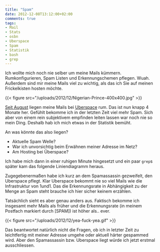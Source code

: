 ```yaml
---
title: "Spam"
date: 2012-12-08T13:12:00+02:00
comments: true
tags:
- Mail
- Stats
- osbn
- Uberspace
- Spam
- Statistik
- bash
- grep
---
```


Ich wollte mich noch nie selber um meine Mails kümmern. Rumkonfigurieren,
Spam Listen und Erkennungschemen pflegen. Wuah. Außerdem sind mir meine
Mails viel zu wichtig, als das ich Sie auf meinen Frickelkisten hosten möchte.

{{< figure src="/uploads/2012/12/Nigerian-Prince-400x400.jpg" >}}

[Seit August](/blog/2012/08/17/ich-wechselte-zu-uberspace-dot-de/)
liegen meine Mails bei [Uberspace](https://uberspace.de)
rum. Das ist nun knapp 4 Monate her. Gefühlt bekomme ich in der letzten Zeit
viel mehr Spam. Sich aber von einem rein subjektivem empfinden leiten lassen war noch nie so
mein Ding. Deshalb hab ich mich etwas in der Statistik bemüht.

An was könnte das also liegen?

* Aktuelle Spam Welle?
* War ich unvorsichtig beim Erwähnen meiner Adresse im Netz?
* Am Hosting bei Überspace?

Ich habe mich dann in einer ruhigen Minute hingesetzt und ein paar `grep`s
später kam das folgende Liniendiagramm heraus.

<script type="text/javascript" src="https://www.google.com/jsapi"></script>
<script type="text/javascript">
google.load("visualization", "1", {packages:["corechart"]});
google.setOnLoadCallback(drawChart);
function drawChart() {
var data = google.visualization.arrayToDataTable([
['Month', 'Mails-Gesamt', 'Erkannt', 'Nicht-Erkannt', ],
['2009-01',  0,  0,  0],
['2009-02',  0,  0,  0],
['2009-03',  0,  0,  0],
['2009-04',  13,  0,  0],
['2009-05',  30,  23,  0],
['2009-06',  56,  35,  0],
['2009-07',  49,  24,  0],
['2009-08',  49,  29,  0],
['2009-09',  135,  37,  0],
['2009-10',  136,  17,  0],
['2009-11',  157,  1,  0],
['2009-12',  111,  12,  0],
['2010-01',  155,  4,  0],
['2010-02',  102,  5,  0],
['2010-03',  50,  12,  7],
['2010-04',  126,  21,  19],
['2010-05',  130,  2,  0],
['2010-06',  102,  9,  9],
['2010-07',  86,  12,  11],
['2010-08',  132,  20,  19],
['2010-09',  80,  30,  29],
['2010-10',  155,  38,  28],
['2010-11',  119,  34,  29],
['2010-12',  97,  44,  34],
['2011-01',  105,  25,  18],
['2011-02',  90,  5,  1],
['2011-03',  104,  3,  2],
['2011-04',  75,  35,  23],
['2011-05',  146,  41,  16],
['2011-06',  118,  49,  16],
['2011-07',  100,  29,  19],
['2011-08',  125,  29,  15],
['2011-09',  166,  20,  11],
['2011-10',  126,  17,  8],
['2011-11',  124,  20,  8],
['2011-12',  105,  34,  5],
['2012-01',  95,  21,  7],
['2012-02',  106,  30,  13],
['2012-03',  129,  32,  12],
['2012-04',  120,  20,  9],
['2012-05',  226,  55,  23],
['2012-06',  291,  59,  36],
['2012-07',  204,  38,  19],
['2012-08',  169,  41,  10],
['2012-09',  203,  67,  25],
['2012-10',  158,  71,  25],
['2012-11',  181,  87,  27],
['2012-12',  76,  44,  13],
]);
var options = {
height: 500
};

var chart = new
google.visualization.LineChart(document.getElementById('spammy_div'));
chart.draw(data,
options);
}
</script>
<div id="spammy_div"></div>

Zugegebenermaßen habe ich kurz an dem Spamassassin gezweifelt, den
Uberspace pflegt. Klar Uberspace bekommt nie so viel Mails wie die Infrastruktur
von 1und1. Das die Erkennungsrate in Abhängigkeit zu der Menge an Spam steht
brauche ich hier sicher keinem erzählen.

Tatsächlich sieht es aber genau anders aus. Faktisch bekomme ich insgesamt mehr
Mails als früher und die Erkennungsrate &#40;in meinem Postfach markiert durch
&#91;SPAM&#93;&#41; ist höher als.. ever.

{{< figure src="/uploads/2012/12/yea-fuck-yea.gif" >}}

Das beantwortet natürlich nicht die Fragen, ob ich in letzter Zeit zu leichtfertig
mit meiner Adresse umgehe oder aktuell härter gespammed wird. Aber den
Spamassassin bzw. Uberspace liegt würde ich jetzt erstmal ausschliessen.
